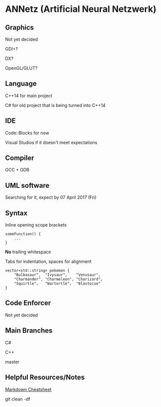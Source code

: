 # ANNetz (Artificial Neural Netzwerk)

## Graphics
Not yet decided

GDI+?

DX?

OpenGL/GLUT?

## Language
C++14 for main project

C# for old project that is being turned into C++14

## IDE
Code::Blocks for now

Visual Studios if it doesn't meet expectations

## Compiler
GCC + GDB

## UML software
Searching for it, expect by 07 April 2017 (Fri)

## Syntax
Inline opening scope brackets

	someFunction() {
		...
	}

**No** trailing whitespace

Tabs for indentation, spaces for alignment

	vector<std::string> pokemon {
		"Bulbasaur",  "Ivysaur",    "Venusaur",
		"Charmander", "Charmeleon", "Charizard",
		"Squirtle",   "Wartortle",  "Blastoise"
	}

## Code Enforcer
Not yet decided

## Main Branches
C#

C++

master

## Helpful Resources/Notes
[Markdown Cheatsheet](https://github.com/adam-p/markdown-here/wiki/Markdown-Cheatsheet)

git clean -df